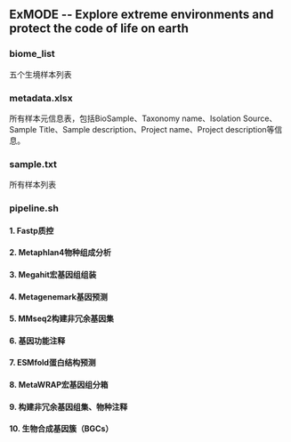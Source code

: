 ## ExMODE -- Explore extreme environments and protect the code of life on earth

### biome_list
五个生境样本列表
### metadata.xlsx
所有样本元信息表，包括BioSample、Taxonomy name、Isolation Source、Sample Title、Sample description、Project name、Project description等信息。
### sample.txt
所有样本列表
### pipeline.sh 
#### 1. Fastp质控
#### 2. Metaphlan4物种组成分析
#### 3. Megahit宏基因组组装
#### 4. Metagenemark基因预测
#### 5. MMseq2构建非冗余基因集
#### 6. 基因功能注释
#### 7. ESMfold蛋白结构预测
#### 8. MetaWRAP宏基因组分箱
#### 9. 构建非冗余基因组集、物种注释
#### 10. 生物合成基因簇（BGCs）

